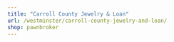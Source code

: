 ```yaml
---
title: "Carroll County Jewelry & Loan"
url: /westminster/carroll-county-jewelry-and-loan/
shop: pawnbroker
---
```

